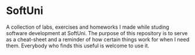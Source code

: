 # SoftUni

A collection of labs, exercises and homeworks I made while studing software development at SoftUni.
The purpose of this repository is to serve as a cheat-sheet and a reminder of how certain things work for when I need them.
Everybody who finds this useful is welcome to use it.
